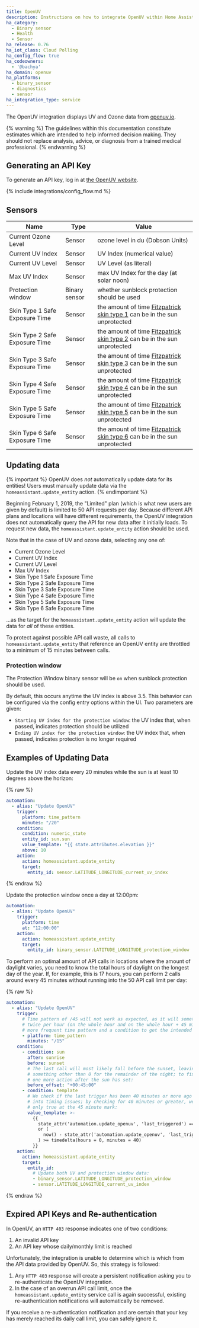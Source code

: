 ```yaml
---
title: OpenUV
description: Instructions on how to integrate OpenUV within Home Assistant.
ha_category:
  - Binary sensor
  - Health
  - Sensor
ha_release: 0.76
ha_iot_class: Cloud Polling
ha_config_flow: true
ha_codeowners:
  - '@bachya'
ha_domain: openuv
ha_platforms:
  - binary_sensor
  - diagnostics
  - sensor
ha_integration_type: service
---
```


The OpenUV integration displays UV and Ozone data from [openuv.io](https://www.openuv.io/).

{% warning %}
The guidelines within this documentation constitute estimates which are intended to help
informed decision making. They should not replace analysis, advice, or diagnosis from a
trained medical professional.
{% endwarning %}

## Generating an API Key

To generate an API key, log in at [the OpenUV website](https://www.openuv.io/).

{% include integrations/config_flow.md %}

## Sensors

| Name                           | Type          | Value                                                                                                                       |
| ------------------------------ | ------------- | --------------------------------------------------------------------------------------------------------------------------- |
| Current Ozone Level            | Sensor        | ozone level in du (Dobson Units)                                                                                            |
| Current UV Index               | Sensor        | UV Index (numerical value)                                                                                                  |
| Current UV Level               | Sensor        | UV Level (as literal)                                                                                                       |
| Max UV Index                   | Sensor        | max UV Index for the day (at solar noon)                                                                                    |
| Protection window              | Binary sensor | whether sunblock protection should be used                                                                                  |
| Skin Type 1 Safe Exposure Time | Sensor        | the amount of time [Fitzpatrick skin type 1](https://en.wikipedia.org/wiki/Fitzpatrick_scale) can be in the sun unprotected |
| Skin Type 2 Safe Exposure Time | Sensor        | the amount of time [Fitzpatrick skin type 2](https://en.wikipedia.org/wiki/Fitzpatrick_scale) can be in the sun unprotected |
| Skin Type 3 Safe Exposure Time | Sensor        | the amount of time [Fitzpatrick skin type 3](https://en.wikipedia.org/wiki/Fitzpatrick_scale) can be in the sun unprotected |
| Skin Type 4 Safe Exposure Time | Sensor        | the amount of time [Fitzpatrick skin type 4](https://en.wikipedia.org/wiki/Fitzpatrick_scale) can be in the sun unprotected |
| Skin Type 5 Safe Exposure Time | Sensor        | the amount of time [Fitzpatrick skin type 5](https://en.wikipedia.org/wiki/Fitzpatrick_scale) can be in the sun unprotected |
| Skin Type 6 Safe Exposure Time | Sensor        | the amount of time [Fitzpatrick skin type 6](https://en.wikipedia.org/wiki/Fitzpatrick_scale) can be in the sun unprotected |

## Updating data

{% important %}
OpenUV does _not_ automatically update data for its entities! Users must manually
update data via the `homeassistant.update_entity` action.
{% endimportant %}

Beginning February 1, 2019, the "Limited" plan (which is what new users are given by
default) is limited to 50 API requests per day. Because different API plans and
locations will have different requirements, the OpenUV integration does not automatically
query the API for new data after it initially loads. To request new data, the
`homeassistant.update_entity` action should be used.

Note that in the case of UV and ozone data, selecting any one of:

- Current Ozone Level
- Current UV Index
- Current UV Level
- Max UV Index
- Skin Type 1 Safe Exposure Time
- Skin Type 2 Safe Exposure Time
- Skin Type 3 Safe Exposure Time
- Skin Type 4 Safe Exposure Time
- Skin Type 5 Safe Exposure Time
- Skin Type 6 Safe Exposure Time

...as the target for the `homeassistant.update_entity` action will update the data for
_all_ of these entities.

To protect against possible API call waste, all calls to `homeassistant.update_entity`
that reference an OpenUV entity are throttled to a minimum of 15 minutes between calls.

### Protection window

The Protection Window binary sensor will be `on` when sunblock protection should be used.

By default, this occurs anytime the UV index is above 3.5. This behavior can be
configured via the config entry options within the UI. Two parameters are given:

- `Starting UV index for the protection window`: the UV index that, when passed, indicates
  protection should be utilized
- `Ending UV index for the protection window`: the UV index that, when passed, indicates
  protection is no longer required

## Examples of Updating Data

Update the UV index data every 20 minutes while the sun is at least 10 degrees above the
horizon:

{% raw %}
```yaml
automation:
  - alias: "Update OpenUV"
    trigger:
      platform: time_pattern
      minutes: "/20"
    condition:
      condition: numeric_state
      entity_id: sun.sun
      value_template: "{{ state.attributes.elevation }}"
      above: 10
    action:
      action: homeassistant.update_entity
      target:
        entity_id: sensor.LATITUDE_LONGITUDE_current_uv_index
```
{% endraw %}

Update the protection window once a day at 12:00pm:

```yaml
automation:
  - alias: "Update OpenUV"
    trigger:
      platform: time
      at: "12:00:00"
    action:
      action: homeassistant.update_entity
      target:
        entity_id: binary_sensor.LATITUDE_LONGITUDE_protection_window
```

To perform an optimal amount of API calls in locations where the amount of daylight
varies, you need to know the total hours of daylight on the longest day of the year. If,
for example, this is 17 hours, you can perform 2 calls around every 45 minutes without
running into the 50 API call limit per day:

{% raw %}
```yaml
automation:
  - alias: "Update OpenUV"
    trigger:
      # Time pattern of /45 will not work as expected, as it will sometimes be true
      # twice per hour (on the whole hour and on the whole hour + 45 minutes); use a
      # more frequent time pattern and a condition to get the intended behavior:
      - platform: time_pattern
        minutes: "/15"
    condition:
      - condition: sun
        after: sunrise
        before: sunset
        # The last call will most likely fall before the sunset, leaving the UV index at
        # something other than 0 for the remainder of the night; to fix this, we allow
        # one more action after the sun has set:
        before_offset: "+00:45:00"
      - condition: template
        # We check if the last trigger has been 40 minutes or more ago so we don't run
        # into timing issues; by checking for 40 minutes or greater, we ensure this is
        # only true at the 45 minute mark:
        value_template: >- 
          {{
            state_attr('automation.update_openuv', 'last_triggered') == None
            or (
              now() - state_attr('automation.update_openuv', 'last_triggered')
            ) >= timedelta(hours = 0, minutes = 40)
          }}
    action:
      action: homeassistant.update_entity
      target:
        entity_id:
          # Update both UV and protection window data:
          - binary_sensor.LATITUDE_LONGITUDE_protection_window
          - sensor.LATITUDE_LONGITUDE_current_uv_index
```
{% endraw %}

## Expired API Keys and Re-authentication

In OpenUV, an `HTTP 403` response indicates one of two conditions:

1. An invalid API key
2. An API key whose daily/monthly limit is reached

Unfortunately, the integration is unable to determine which is which from the API data
provided by OpenUV. So, this strategy is followed:

1. Any `HTTP 403` response will create a persistent notification asking you to
   re-authenticate the OpenUV integration.
2. In the case of an overrun API call limit, once the `homeassistant.update_entity`
   service call is again successful, existing re-authentication notifications will
   automatically be removed.

If you receive a re-authentication notification and are certain that your key has merely
reached its daily call limit, you can safely ignore it.
